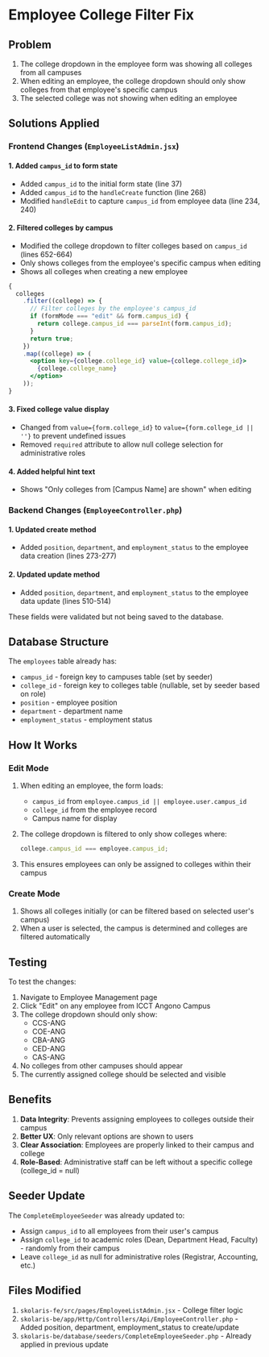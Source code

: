 # Employee College Filter Fix

## Problem

1. The college dropdown in the employee form was showing all colleges from all campuses
2. When editing an employee, the college dropdown should only show colleges from that employee's specific campus
3. The selected college was not showing when editing an employee

## Solutions Applied

### Frontend Changes (`EmployeeListAdmin.jsx`)

#### 1. Added `campus_id` to form state

- Added `campus_id` to the initial form state (line 37)
- Added `campus_id` to the `handleCreate` function (line 268)
- Modified `handleEdit` to capture `campus_id` from employee data (line 234, 240)

#### 2. Filtered colleges by campus

- Modified the college dropdown to filter colleges based on `campus_id` (lines 652-664)
- Only shows colleges from the employee's specific campus when editing
- Shows all colleges when creating a new employee

```jsx
{
  colleges
    .filter((college) => {
      // Filter colleges by the employee's campus_id
      if (formMode === "edit" && form.campus_id) {
        return college.campus_id === parseInt(form.campus_id);
      }
      return true;
    })
    .map((college) => (
      <option key={college.college_id} value={college.college_id}>
        {college.college_name}
      </option>
    ));
}
```

#### 3. Fixed college value display

- Changed from `value={form.college_id}` to `value={form.college_id || ''}` to prevent undefined issues
- Removed `required` attribute to allow null college selection for administrative roles

#### 4. Added helpful hint text

- Shows "Only colleges from [Campus Name] are shown" when editing

### Backend Changes (`EmployeeController.php`)

#### 1. Updated create method

- Added `position`, `department`, and `employment_status` to the employee data creation (lines 273-277)

#### 2. Updated update method

- Added `position`, `department`, and `employment_status` to the employee data update (lines 510-514)

These fields were validated but not being saved to the database.

## Database Structure

The `employees` table already has:

- `campus_id` - foreign key to campuses table (set by seeder)
- `college_id` - foreign key to colleges table (nullable, set by seeder based on role)
- `position` - employee position
- `department` - department name
- `employment_status` - employment status

## How It Works

### Edit Mode

1. When editing an employee, the form loads:

   - `campus_id` from `employee.campus_id || employee.user.campus_id`
   - `college_id` from the employee record
   - Campus name for display

2. The college dropdown is filtered to only show colleges where:

   ```js
   college.campus_id === employee.campus_id;
   ```

3. This ensures employees can only be assigned to colleges within their campus

### Create Mode

1. Shows all colleges initially (or can be filtered based on selected user's campus)
2. When a user is selected, the campus is determined and colleges are filtered automatically

## Testing

To test the changes:

1. Navigate to Employee Management page
2. Click "Edit" on any employee from ICCT Angono Campus
3. The college dropdown should only show:
   - CCS-ANG
   - COE-ANG
   - CBA-ANG
   - CED-ANG
   - CAS-ANG
4. No colleges from other campuses should appear
5. The currently assigned college should be selected and visible

## Benefits

1. **Data Integrity**: Prevents assigning employees to colleges outside their campus
2. **Better UX**: Only relevant options are shown to users
3. **Clear Association**: Employees are properly linked to their campus and college
4. **Role-Based**: Administrative staff can be left without a specific college (college_id = null)

## Seeder Update

The `CompleteEmployeeSeeder` was already updated to:

- Assign `campus_id` to all employees from their user's campus
- Assign `college_id` to academic roles (Dean, Department Head, Faculty) - randomly from their campus
- Leave `college_id` as null for administrative roles (Registrar, Accounting, etc.)

## Files Modified

1. `skolaris-fe/src/pages/EmployeeListAdmin.jsx` - College filter logic
2. `skolaris-be/app/Http/Controllers/Api/EmployeeController.php` - Added position, department, employment_status to create/update
3. `skolaris-be/database/seeders/CompleteEmployeeSeeder.php` - Already applied in previous update
